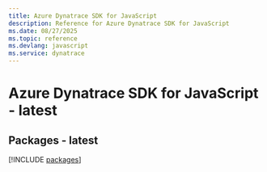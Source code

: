 ```yaml
---
title: Azure Dynatrace SDK for JavaScript
description: Reference for Azure Dynatrace SDK for JavaScript
ms.date: 08/27/2025
ms.topic: reference
ms.devlang: javascript
ms.service: dynatrace
---
```

# Azure Dynatrace SDK for JavaScript - latest
## Packages - latest
[!INCLUDE [packages](dynatrace-index.md)]